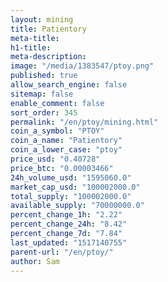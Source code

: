 ```yaml
---
layout: mining
title: Patientory
meta-title: 
h1-title: 
meta-description: 
image: "/media/1383547/ptoy.png"
published: true
allow_search_engine: false
sitemap: false
enable_comment: false
sort_order: 345
permalink: "/en/ptoy/mining.html"
coin_a_symbol: "PTOY"
coin_a_name: "Patientory"
coin_a_lower_case: "ptoy"
price_usd: "0.40728"
price_btc: "0.00003466"
24h_volume_usd: "1595060.0"
market_cap_usd: "100002000.0"
total_supply: "100002000.0"
available_supply: "70000000.0"
percent_change_1h: "2.22"
percent_change_24h: "8.42"
percent_change_7d: "7.84"
last_updated: "1517140755"
parent-url: "/en/ptoy/"
author: Sam
---
```


